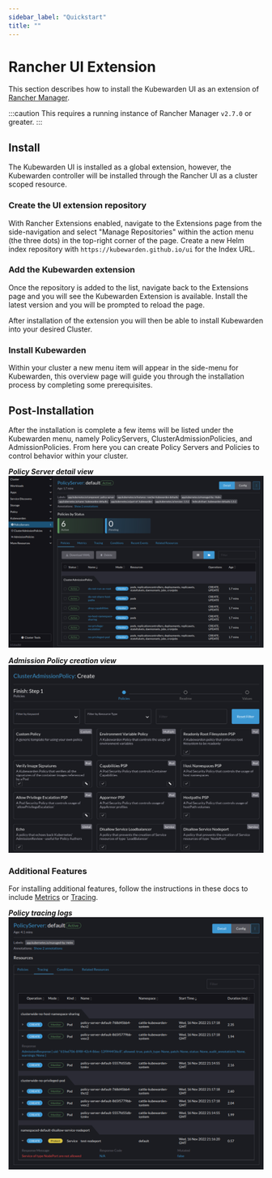 ```yaml
---
sidebar_label: "Quickstart"
title: ""
---
```


# Rancher UI Extension

This section describes how to install the Kubewarden UI as an extension of [Rancher Manager](https://github.com/rancher/rancher).

:::caution
This requires a running instance of Rancher Manager `v2.7.0` or greater.
:::

## Install

The Kubewarden UI is installed as a global extension, however, the Kubewarden controller will be installed through the Rancher UI as a cluster scoped resource.

### Create the UI extension repository

With Rancher Extensions enabled, navigate to the Extensions page from the side-navigation and select "Manage Repositories" within the action menu (the three dots) in the top-right corner of the page. Create a new Helm index repository with `https://kubewarden.github.io/ui` for the Index URL.

### Add the Kubewarden extension

Once the repository is added to the list, navigate back to the Extensions page and you will see the Kubewarden Extension is available. Install the latest version and you will be prompted to reload the page.

After installation of the extension you will then be able to install Kubewarden into your desired Cluster. 

### Install Kubewarden

Within your cluster a new menu item will appear in the side-menu for Kubewarden, this overview page will guide you through the installation process by completing some prerequisites.

## Post-Installation

After the installation is complete a few items will be listed under the Kubewarden menu, namely PolicyServers, ClusterAdmissionPolicies, and AdmissionPolicies. From here you can create Policy Servers and Policies to control behavior within your cluster.

___Policy Server detail view___
![UI PolicyServer Detail](/img/ui_policyserver_detail.png)

___Admission Policy creation view___
![UI Policy Create](/img/ui_policy_create.png)

### Additional Features

For installing additional features, follow the instructions in these docs to include [Metrics](/operator-manual/ui-extension/metrics) or [Tracing](/operator-manual/ui-extension/tracing).

___Policy tracing logs___
![UI Policy Tracing Logs](/img/ui_policy_tracing.png)
